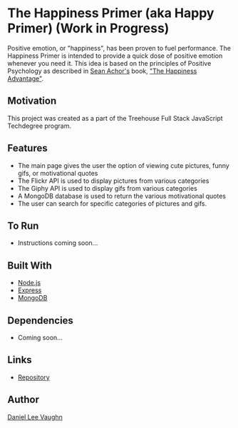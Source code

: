 # The Happiness Primer (aka Happy Primer) (Work in Progress)

Positive emotion, or "happiness", has been proven to fuel performance. The Happiness Primer is intended to provide a quick
dose of positive emotion whenever you need it. This idea is based on the principles of Positive Psychology as described
in [Sean Achor's](http://www.shawnachor.com/) book, ["The Happiness Advantage"](http://www.shawnachor.com/the-books/the-happiness-advantage/).

## Motivation

This project was created as a part of the Treehouse Full Stack JavaScript Techdegree program.

## Features

* The main page gives the user the option of viewing cute pictures, funny gifs, or motivational quotes
* The Flickr API is used to display pictures from various categories
* The Giphy API is used to display gifs from various categories
* A MongoDB database is used to return the various motivational quotes
* The user can search for specific categories of pictures and gifs.

## To Run

* Instructions coming soon...

## Built With

* [Node.js](https://nodejs.org/en/)
* [Express](https://github.com/LeeVaughn/twitter-interface)
* [MongoDB](https://www.mongodb.com/)

## Dependencies

* Coming soon...

## Links

* [Repository](https://github.com/LeeVaughn/happy-primer)

## Author

[Daniel Lee Vaughn](https://github.com/LeeVaughn)
